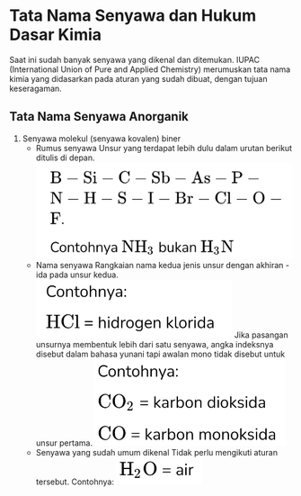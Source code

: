 # Tata Nama Senyawa dan Hukum Dasar Kimia
Saat ini sudah banyak senyawa yang dikenal dan ditemukan. IUPAC (International Union of Pure and Applied Chemistry) merumuskan tata nama kimia yang didasarkan pada aturan yang sudah dibuat, dengan tujuan keseragaman.

## Tata Nama Senyawa Anorganik
1. Senyawa molekul (senyawa kovalen) biner
   - Rumus senyawa
    Unsur yang terdapat lebih dulu dalam urutan berikut ditulis di depan.
    ![](../../../../attachments/2021-05-20-07-29-55.png)
   - Nama senyawa 
    Rangkaian nama kedua jenis unsur dengan akhiran -ida pada unsur kedua. 
    ![](../../../../attachments/2021-05-20-07-30-53.png)
    Jika pasangan unsurnya membentuk lebih dari satu senyawa, angka indeksnya disebut dalam bahasa yunani tapi awalan mono tidak disebut untuk unsur pertama. 
    ![](../../../../attachments/2021-05-20-07-31-30.png)
   - Senyawa yang sudah umum dikenal
    Tidak perlu mengikuti aturan tersebut. Contohnya:
    ![](../../../../attachments/2021-05-20-07-32-02.png)
